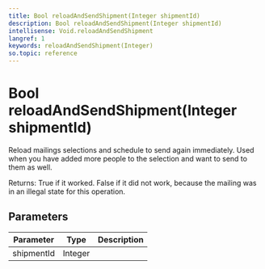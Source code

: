 ```yaml
---
title: Bool reloadAndSendShipment(Integer shipmentId)
description: Bool reloadAndSendShipment(Integer shipmentId)
intellisense: Void.reloadAndSendShipment
langref: 1
keywords: reloadAndSendShipment(Integer)
so.topic: reference
---
```


# Bool reloadAndSendShipment(Integer shipmentId)

Reload mailings selections and schedule to send again immediately. Used when you have added more people to the selection and want to send to them as well.

Returns: True if it worked. False if it did not work, because the mailing was in an illegal state for this operation.

## Parameters

| Parameter | Type | Description |
|---|---|---|
| shipmentId | Integer | |
